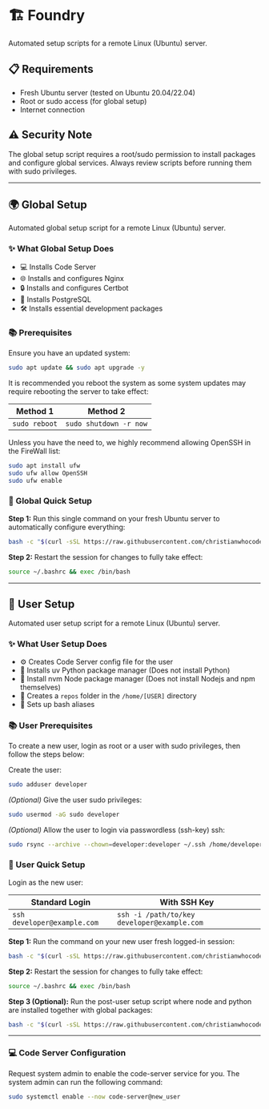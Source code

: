 # 🏗️ Foundry

Automated setup scripts for a remote Linux (Ubuntu) server.

## 📋 Requirements

- Fresh Ubuntu server (tested on Ubuntu 20.04/22.04)
- Root or sudo access (for global setup)
- Internet connection

## ⚠️ Security Note

The global setup script requires a root/sudo permission to install packages and configure global services. Always review scripts before running them with sudo privileges.

---

## 🌍 Global Setup

Automated global setup script for a remote Linux (Ubuntu) server.

### ✨ What Global Setup Does

- 💻 Installs Code Server
- 🌐 Installs and configures Nginx
- 🔒 Installs and configures Certbot
- 🐘 Installs PostgreSQL
- 🛠️ Installs essential development packages

### 📚 Prerequisites

Ensure you have an updated system:

```bash
sudo apt update && sudo apt upgrade -y
```

It is recommended you reboot the system as some system updates may require rebooting the server to take effect:

| Method 1      | Method 2               |
| ------------- | ---------------------- |
| `sudo reboot` | `sudo shutdown -r now` |

Unless you have the need to, we highly recommend allowing OpenSSH in the FireWall list:

```bash
sudo apt install ufw
sudo ufw allow OpenSSH
sudo ufw enable
```

### 🚀 Global Quick Setup

**Step 1:** Run this single command on your fresh Ubuntu server to automatically configure everything:

```bash
bash -c "$(curl -sSL https://raw.githubusercontent.com/christianwhocodes/foundry/main/global/setup.sh)"
```

**Step 2:** Restart the session for changes to fully take effect:

```bash
source ~/.bashrc && exec /bin/bash
```

---

## 👤 User Setup

Automated user setup script for a remote Linux (Ubuntu) server.

### ✨ What User Setup Does

- ⚙️ Creates Code Server config file for the user
- 📗 Installs uv Python package manager (Does not install Python)
- 📗 Install nvm Node package manager (Does not install Nodejs and npm themselves)
- 📁 Creates a `repos` folder in the `/home/[USER]` directory
- 🔧 Sets up bash aliases

### 📚 User Prerequisites

To create a new user, login as root or a user with sudo privileges, then follow the steps below:

Create the user:

```bash
sudo adduser developer
```

*(Optional)* Give the user sudo privileges:

```bash
sudo usermod -aG sudo developer
```

*(Optional)* Allow the user to login via passwordless (ssh-key) ssh:

```bash
sudo rsync --archive --chown=developer:developer ~/.ssh /home/developer
```

### 🚀 User Quick Setup

Login as the new user:

| Standard Login              | With SSH Key                                |
| --------------------------- | ------------------------------------------- |
| `ssh developer@example.com` | `ssh -i /path/to/key developer@example.com` |

**Step 1:** Run the command on your new user fresh logged-in session:

```bash
bash -c "$(curl -sSL https://raw.githubusercontent.com/christianwhocodes/foundry/main/user/setup.sh)"
```

**Step 2:** Restart the session for changes to fully take effect:

```bash
source ~/.bashrc && exec /bin/bash
```

**Step 3 (Optional):** Run the post-user setup script where node and python are installed together with global packages:

```bash
bash -c "$(curl -sSL https://raw.githubusercontent.com/christianwhocodes/foundry/main/user/post-setup.sh)"
```

---

### 💻 Code Server Configuration

Request system admin to enable the code-server service for you. The system admin can run the following command:

```bash
sudo systemctl enable --now code-server@new_user
```